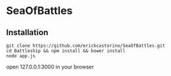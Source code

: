 # SeaOfBattles

## Installation

    git clone https://github.com/erickcastorino/SeaOfBattles.git
    cd Battleship && npm install && bower install
    node app.js
    
  open 127.0.0.1:3000 in your browser
